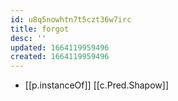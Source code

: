```yaml
---
id: u8q5nowhtn7t5czt36w7irc
title: forgot
desc: ''
updated: 1664119959496
created: 1664119959496
---
```


- [[p.instanceOf]] [[c.Pred.Shapow]]